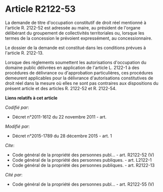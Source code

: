 # Article R2122-53

La demande de titre d'occupation constitutif de droit réel mentionné à l'article R. 2122-52 est adressée au maire, au
président de l'organe délibérant du groupement de collectivités territoriales ou, lorsque les termes de la concession le
prévoient expressément, au concessionnaire.

Le dossier de la demande est constitué dans les conditions prévues à l'article R. 2122-13.

Lorsque des règlements soumettent les autorisations d'occupation du domaine public délivrées en application de l'article L.
2122-1 à des procédures de délivrance ou d'approbation particulières, ces procédures demeurent applicables pour la délivrance
d'autorisations constitutives de droit réel dans la mesure où elles ne sont pas contraires aux dispositions du présent
article et des articles R. 2122-52 et R. 2122-54.

**Liens relatifs à cet article**

_Codifié par_:

  - Décret n°2011-1612 du 22 novembre 2011 - art.

_Modifié par_:

  - Décret n°2015-1789 du 28 décembre 2015 - art. 1

_Cite_:

  - Code général de la propriété des personnes publ... - art. R2122-52 (V)
  - Code général de la propriété des personnes publiques. - art. L2122-1
  - Code général de la propriété des personnes publiques. - art. R2122-13

_Cité par_:

  - Code général de la propriété des personnes publ... - art. R2122-55 (V)
